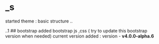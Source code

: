 # _s
started theme :  basic structure .. 


..1 ## bootstrap
 added bootstrap js ,css ( try to update this bootstrap version when needed)
 current version  added :  version - **v4.0.0-alpha.6**
